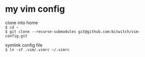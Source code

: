 # my vim config
clone into home    
```$ cd ~```  
```$ git clone --recurse-submodules git@github.com:bitwitch/vim-config.git```  

symlink config file   
```$ ln -sf .vim/.vimrc ~/.vimrc``` 

